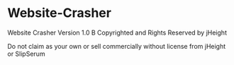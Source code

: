 # Website-Crasher

Website Crasher
Version 1.0 B
Copyrighted and Rights Reserved by jHeight

Do not claim as your own or sell commercially without license from jHeight or SlipSerum
